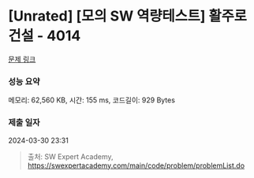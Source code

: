 # [Unrated] [모의 SW 역량테스트] 활주로 건설 - 4014 

[문제 링크](https://swexpertacademy.com/main/code/problem/problemDetail.do?contestProbId=AWIeW7FakkUDFAVH) 

### 성능 요약

메모리: 62,560 KB, 시간: 155 ms, 코드길이: 929 Bytes

### 제출 일자

2024-03-30 23:31



> 출처: SW Expert Academy, https://swexpertacademy.com/main/code/problem/problemList.do